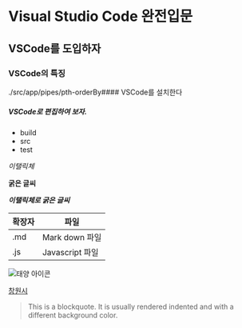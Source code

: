 # Visual Studio Code 완전입문
## VSCode를 도입하자
### VSCode의 특징
./src/app/pipes/pth-orderBy#### VSCode를 설치한다
##### VSCode로 편집하여 보자.

* build
* src
* test

*이탤릭체*

**굵은 글씨**

***이탤릭체로 굵은 글씨***

|확장자|파일
|--|--
|.md|Mark down 파일
|.js|Javascript 파일

![태양 아이콘](image/07_July.png)

[창원시](https://www.changwon.go.kr)


> This is a blockquote. It is usually rendered indented and with a different background color.



